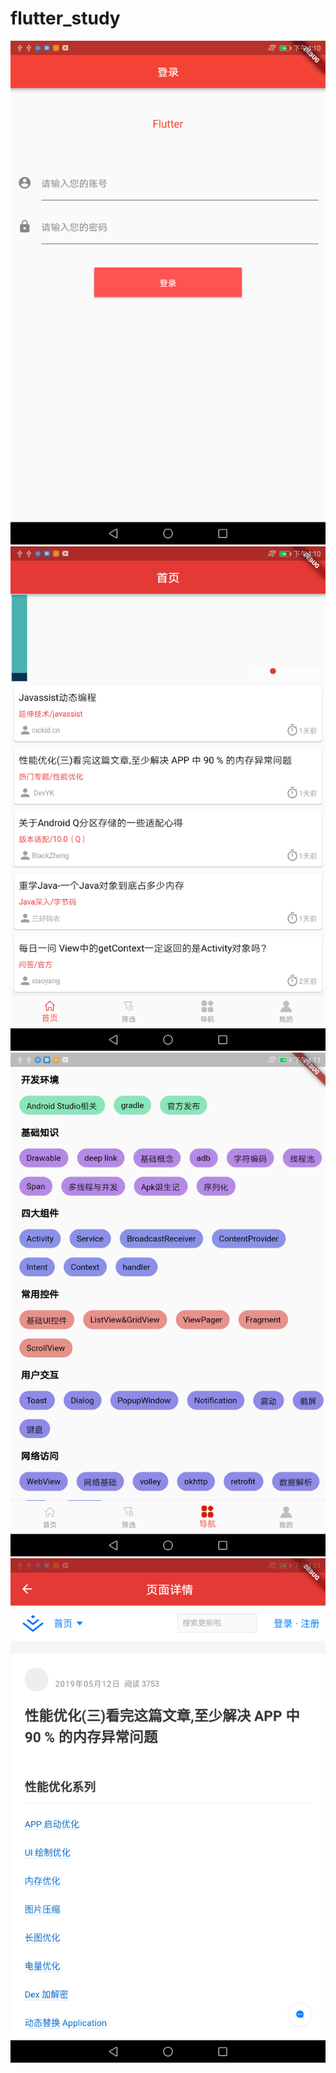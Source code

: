 # flutter_study
![效果图](https://github.com/userZhaolei/flutter_study/blob/master/readimage/login.png)
![效果图](https://github.com/userZhaolei/flutter_study/blob/master/readimage/home.png)
![效果图](https://github.com/userZhaolei/flutter_study/blob/master/readimage/nav.png)
![效果图](https://github.com/userZhaolei/flutter_study/blob/master/readimage/webview.png)

